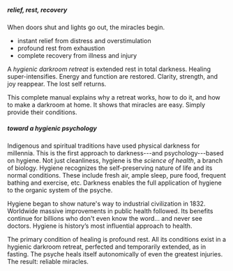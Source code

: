 <!---->
##### relief, rest, recovery

When doors shut and lights go out, the miracles begin.

- instant relief from distress and overstimulation
- profound rest from exhaustion
- complete recovery from illness and injury

A _hygienic darkroom retreat_ is extended rest in total darkness. Healing super-intensifies. Energy and function are restored. Clarity, strength, and joy reappear. The lost self returns.

This complete manual explains why a retreat works, how to do it, and how to make a darkroom at home. It shows that miracles are easy. Simply provide their conditions.

##### toward a hygienic psychology

Indigenous and spiritual traditions have used physical darkness for millennia. This is the first approach to darkness---and psychology---based on hygiene. Not just cleanliness, hygiene is the _science of health_, a branch of biology. Hygiene recognizes the self-preserving nature of life and its normal conditions. These include fresh air, ample sleep, pure food, frequent bathing and exercise, etc. Darkness enables the full application of hygiene to the organic system of the psyche.

Hygiene began to show nature's way to industrial civilization in 1832. Worldwide massive improvements in public health followed. Its benefits continue for billions who don't even know the word... and never see doctors. Hygiene is history’s most influential approach to health. 

The primary condition of healing is profound rest. All its conditions exist in a hygienic darkroom retreat, perfected and temporarily extended, as in fasting. The psyche heals itself autonomically of even the greatest injuries. The result: reliable miracles.
